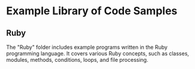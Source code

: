 # Example Library of Code Samples
## Ruby

The "Ruby" folder includes example programs written in the Ruby programming language. It covers various Ruby concepts, such as classes, modules, methods, conditions, loops, and file processing.